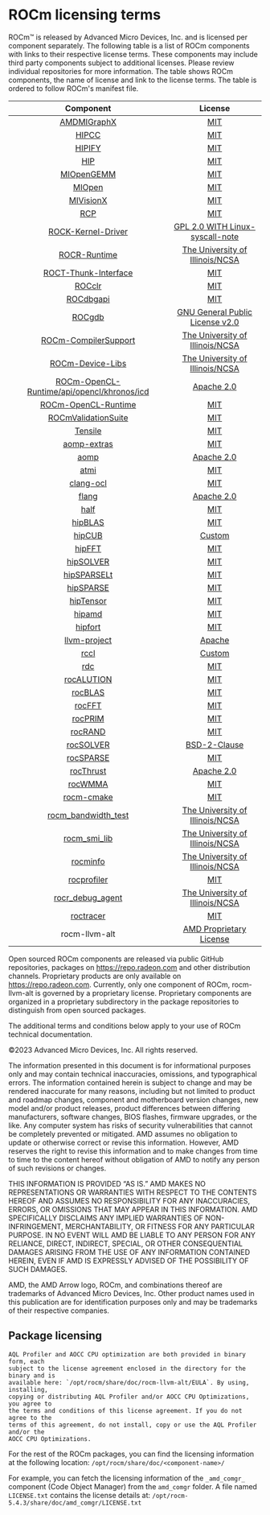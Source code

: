 # ROCm licensing terms

ROCm™ is released by Advanced Micro Devices, Inc. and is licensed per component separately.
The following table is a list of ROCm components with links to their respective license
terms. These components may include third party components subject to
additional licenses. Please review individual repositories for more information.
The table shows ROCm components, the name of license and link to the license terms.
The table is ordered to follow ROCm's manifest file.

<!-- spellcheck-disable -->
| Component | License |
|:------------------------------------------------------------------------------------------------:|:--------------------------------------------------------------------------------------------------------------------------:|
| [AMDMIGraphX](https://github.com/ROCmSoftwarePlatform/AMDMIGraphX/) | [MIT](https://github.com/ROCmSoftwarePlatform/AMDMIGraphX/blob/develop/LICENSE) |
| [HIPCC](https://github.com/ROCm-Developer-Tools/HIPCC/blob/develop/LICENSE.txt) | [MIT](https://github.com/ROCm-Developer-Tools/HIPCC/blob/develop/LICENSE.txt) |
| [HIPIFY](https://github.com/ROCm-Developer-Tools/HIPIFY/) | [MIT](https://github.com/ROCm-Developer-Tools/HIPIFY/blob/amd-staging/LICENSE.txt) |
| [HIP](https://github.com/ROCm-Developer-Tools/HIP/) | [MIT](https://github.com/ROCm-Developer-Tools/HIP/blob/develop/LICENSE.txt) |
| [MIOpenGEMM](https://github.com/ROCmSoftwarePlatform/MIOpenGEMM/) | [MIT](https://github.com/ROCmSoftwarePlatform/MIOpenGEMM/blob/master/LICENSE.txt) |
| [MIOpen](https://github.com/ROCmSoftwarePlatform/MIOpen/) | [MIT](https://github.com/ROCmSoftwarePlatform/MIOpen/blob/master/LICENSE.txt) |
| [MIVisionX](https://github.com/GPUOpen-ProfessionalCompute-Libraries/MIVisionX/) | [MIT](https://github.com/GPUOpen-ProfessionalCompute-Libraries/MIVisionX/blob/master/LICENSE.txt) |
| [RCP](https://github.com/GPUOpen-Tools/radeon_compute_profiler/) | [MIT](https://github.com/GPUOpen-Tools/radeon_compute_profiler/blob/master/LICENSE) |
| [ROCK-Kernel-Driver](https://github.com/RadeonOpenCompute/ROCK-Kernel-Driver/) | [GPL 2.0 WITH Linux-syscall-note](https://github.com/RadeonOpenCompute/ROCK-Kernel-Driver/blob/master/COPYING) |
| [ROCR-Runtime](https://github.com/RadeonOpenCompute/ROCR-Runtime/) | [The University of Illinois/NCSA](https://github.com/RadeonOpenCompute/ROCR-Runtime/blob/master/LICENSE.txt) |
| [ROCT-Thunk-Interface](https://github.com/RadeonOpenCompute/ROCT-Thunk-Interface/) | [MIT](https://github.com/RadeonOpenCompute/ROCT-Thunk-Interface/blob/master/LICENSE.md) |
| [ROCclr](https://github.com/ROCm-Developer-Tools/ROCclr/) | [MIT](https://github.com/ROCm-Developer-Tools/ROCclr/blob/develop/LICENSE.txt) |
| [ROCdbgapi](https://github.com/ROCm-Developer-Tools/ROCdbgapi/) | [MIT](https://github.com/ROCm-Developer-Tools/ROCdbgapi/blob/amd-master/LICENSE.txt) |
| [ROCgdb](https://github.com/ROCm-Developer-Tools/ROCgdb/) | [GNU General Public License v2.0](https://github.com/ROCm-Developer-Tools/ROCgdb/blob/amd-master/COPYING) |
| [ROCm-CompilerSupport](https://github.com/RadeonOpenCompute/ROCm-CompilerSupport/) | [The University of Illinois/NCSA](https://github.com/RadeonOpenCompute/ROCm-CompilerSupport/blob/amd-stg-open/LICENSE.txt) |
| [ROCm-Device-Libs](https://github.com/RadeonOpenCompute/ROCm-Device-Libs/) | [The University of Illinois/NCSA](https://github.com/RadeonOpenCompute/ROCm-Device-Libs/blob/amd-stg-open/LICENSE.TXT) |
| [ROCm-OpenCL-Runtime/api/opencl/khronos/icd](https://github.com/KhronosGroup/OpenCL-ICD-Loader/) | [Apache 2.0](https://github.com/KhronosGroup/OpenCL-ICD-Loader/blob/main/LICENSE) |
| [ROCm-OpenCL-Runtime](https://github.com/RadeonOpenCompute/ROCm-OpenCL-Runtime/) | [MIT](https://github.com/RadeonOpenCompute/ROCm-OpenCL-Runtime/blob/develop/LICENSE.txt) |
| [ROCmValidationSuite](https://github.com/ROCm-Developer-Tools/ROCmValidationSuite/) | [MIT](https://github.com/ROCm-Developer-Tools/ROCmValidationSuite/blob/master/LICENSE) |
| [Tensile](https://github.com/ROCmSoftwarePlatform/Tensile/) | [MIT](https://github.com/ROCmSoftwarePlatform/Tensile/blob/develop/LICENSE.md) |
| [aomp-extras](https://github.com/ROCm-Developer-Tools/aomp-extras/) | [MIT](https://github.com/ROCm-Developer-Tools/aomp-extras/blob/aomp-dev/LICENSE) |
| [aomp](https://github.com/ROCm-Developer-Tools/aomp/) | [Apache 2.0](https://github.com/ROCm-Developer-Tools/aomp/blob/aomp-dev/LICENSE) |
| [atmi](https://github.com/RadeonOpenCompute/atmi/) | [MIT](https://github.com/RadeonOpenCompute/atmi/blob/master/LICENSE.txt) |
| [clang-ocl](https://github.com/RadeonOpenCompute/clang-ocl/) | [MIT](https://github.com/RadeonOpenCompute/clang-ocl/blob/master/LICENSE) |
| [flang](https://github.com/ROCm-Developer-Tools/flang/) | [Apache 2.0](https://github.com/ROCm-Developer-Tools/flang/blob/master/LICENSE.txt) |
| [half](https://github.com/ROCmSoftwarePlatform/half/) | [MIT](https://github.com/ROCmSoftwarePlatform/half/blob/master/LICENSE.txt) |
| [hipBLAS](https://github.com/ROCmSoftwarePlatform/hipBLAS/) | [MIT](https://github.com/ROCmSoftwarePlatform/hipBLAS/blob/develop/LICENSE.md) |
| [hipCUB](https://github.com/ROCmSoftwarePlatform/hipCUB/) | [Custom](https://github.com/ROCmSoftwarePlatform/hipCUB/blob/develop/LICENSE.txt) |
| [hipFFT](https://github.com/ROCmSoftwarePlatform/hipFFT/) | [MIT](https://github.com/ROCmSoftwarePlatform/hipFFT/blob/develop/LICENSE.md) |
| [hipSOLVER](https://github.com/ROCmSoftwarePlatform/hipSOLVER/) | [MIT](https://github.com/ROCmSoftwarePlatform/hipSOLVER/blob/develop/LICENSE.md) |
| [hipSPARSELt](https://github.com/ROCmSoftwarePlatform/hipSPARSELt/) | [MIT](https://github.com/ROCmSoftwarePlatform/hipSPARSELt/blob/develop/LICENSE.md) |
| [hipSPARSE](https://github.com/ROCmSoftwarePlatform/hipSPARSE/) | [MIT](https://github.com/ROCmSoftwarePlatform/hipSPARSE/blob/develop/LICENSE.md) |
| [hipTensor](https://github.com/ROCmSoftwarePlatform/hipTensor) | [MIT](https://github.com/ROCmSoftwarePlatform/hipTensor/blob/develop/LICENSE) |
| [hipamd](https://github.com/ROCm-Developer-Tools/hipamd/) | [MIT](https://github.com/ROCm-Developer-Tools/hipamd/blob/develop/LICENSE.txt) |
| [hipfort](https://github.com/ROCmSoftwarePlatform/hipfort/) | [MIT](https://github.com/ROCmSoftwarePlatform/hipfort/blob/master/LICENSE) |
| [llvm-project](https://github.com/ROCm-Developer-Tools/llvm-project/) | [Apache](https://github.com/ROCm-Developer-Tools/llvm-project/blob/main/LICENSE.TXT) |
| [rccl](https://github.com/ROCmSoftwarePlatform/rccl/) | [Custom](https://github.com/ROCmSoftwarePlatform/rccl/blob/develop/LICENSE.txt) |
| [rdc](https://github.com/RadeonOpenCompute/rdc/) | [MIT](https://github.com/RadeonOpenCompute/rdc/blob/master/LICENSE) |
| [rocALUTION](https://github.com/ROCmSoftwarePlatform/rocALUTION/) | [MIT](https://github.com/ROCmSoftwarePlatform/rocALUTION/blob/develop/LICENSE.md) |
| [rocBLAS](https://github.com/ROCmSoftwarePlatform/rocBLAS/) | [MIT](https://github.com/ROCmSoftwarePlatform/rocBLAS/blob/develop/LICENSE.md) |
| [rocFFT](https://github.com/ROCmSoftwarePlatform/rocFFT/) | [MIT](https://github.com/ROCmSoftwarePlatform/rocFFT/blob/develop/LICENSE.md) |
| [rocPRIM](https://github.com/ROCmSoftwarePlatform/rocPRIM/) | [MIT](https://github.com/ROCmSoftwarePlatform/rocPRIM/blob/develop/LICENSE.txt) |
| [rocRAND](https://github.com/ROCmSoftwarePlatform/rocRAND/) | [MIT](https://github.com/ROCmSoftwarePlatform/rocRAND/blob/develop/LICENSE.txt) |
| [rocSOLVER](https://github.com/ROCmSoftwarePlatform/rocSOLVER/) | [BSD-2-Clause](https://github.com/ROCmSoftwarePlatform/rocSOLVER/blob/develop/LICENSE.md) |
| [rocSPARSE](https://github.com/ROCmSoftwarePlatform/rocSPARSE/) | [MIT](https://github.com/ROCmSoftwarePlatform/rocSPARSE/blob/develop/LICENSE.md) |
| [rocThrust](https://github.com/ROCmSoftwarePlatform/rocThrust/) | [Apache 2.0](https://github.com/ROCmSoftwarePlatform/rocThrust/blob/develop/LICENSE) |
| [rocWMMA](https://github.com/ROCmSoftwarePlatform/rocWMMA/) | [MIT](https://github.com/ROCmSoftwarePlatform/rocWMMA/blob/develop/LICENSE.md) |
| [rocm-cmake](https://github.com/RadeonOpenCompute/rocm-cmake/) | [MIT](https://github.com/RadeonOpenCompute/rocm-cmake/blob/develop/LICENSE) |
| [rocm_bandwidth_test](https://github.com/RadeonOpenCompute/rocm_bandwidth_test/) | [The University of Illinois/NCSA](https://github.com/RadeonOpenCompute/rocm_bandwidth_test/blob/master/LICENSE.txt) |
| [rocm_smi_lib](https://github.com/RadeonOpenCompute/rocm_smi_lib/) | [The University of Illinois/NCSA](https://github.com/RadeonOpenCompute/rocm_smi_lib/blob/master/License.txt) |
| [rocminfo](https://github.com/RadeonOpenCompute/rocminfo/) | [The University of Illinois/NCSA](https://github.com/RadeonOpenCompute/rocminfo/blob/master/License.txt) |
| [rocprofiler](https://github.com/ROCm-Developer-Tools/rocprofiler/) | [MIT](https://github.com/ROCm-Developer-Tools/rocprofiler/blob/amd-master/LICENSE) |
| [rocr_debug_agent](https://github.com/ROCm-Developer-Tools/rocr_debug_agent/) | [The University of Illinois/NCSA](https://github.com/ROCm-Developer-Tools/rocr_debug_agent/blob/master/LICENSE.txt) |
| [roctracer](https://github.com/ROCm-Developer-Tools/roctracer/) | [MIT](https://github.com/ROCm-Developer-Tools/roctracer/blob/amd-master/LICENSE) |
| rocm-llvm-alt | [AMD Proprietary License](https://www.amd.com/en/support/amd-software-eula)

Open sourced ROCm components are released via public GitHub
repositories, packages on https://repo.radeon.com and other distribution channels.
Proprietary products are only available on https://repo.radeon.com. Currently, only
one component of ROCm, rocm-llvm-alt is governed by a proprietary license.
Proprietary components are organized in a proprietary subdirectory in the package
repositories to distinguish from open sourced packages.

The additional terms and conditions below apply to your use of ROCm technical
documentation.

©2023 Advanced Micro Devices, Inc. All rights reserved.

The information presented in this document is for informational purposes only
and may contain technical inaccuracies, omissions, and typographical errors. The
information contained herein is subject to change and may be rendered inaccurate
for many reasons, including but not limited to product and roadmap changes,
component and motherboard version changes, new model and/or product releases,
product differences between differing manufacturers, software changes, BIOS
flashes, firmware upgrades, or the like. Any computer system has risks of
security vulnerabilities that cannot be completely prevented or mitigated. AMD
assumes no obligation to update or otherwise correct or revise this information.
However, AMD reserves the right to revise this information and to make changes
from time to time to the content hereof without obligation of AMD to notify any
person of such revisions or changes.

THIS INFORMATION IS PROVIDED “AS IS.” AMD MAKES NO REPRESENTATIONS OR WARRANTIES
WITH RESPECT TO THE CONTENTS HEREOF AND ASSUMES NO RESPONSIBILITY FOR ANY
INACCURACIES, ERRORS, OR OMISSIONS THAT MAY APPEAR IN THIS INFORMATION. AMD
SPECIFICALLY DISCLAIMS ANY IMPLIED WARRANTIES OF NON-INFRINGEMENT,
MERCHANTABILITY, OR FITNESS FOR ANY PARTICULAR PURPOSE. IN NO EVENT WILL AMD BE
LIABLE TO ANY PERSON FOR ANY RELIANCE, DIRECT, INDIRECT, SPECIAL, OR OTHER
CONSEQUENTIAL DAMAGES ARISING FROM THE USE OF ANY INFORMATION CONTAINED HEREIN,
EVEN IF AMD IS EXPRESSLY ADVISED OF THE POSSIBILITY OF SUCH DAMAGES.

AMD, the AMD Arrow logo, ROCm, and combinations thereof are trademarks of
Advanced Micro Devices, Inc. Other product names used in this publication are
for identification purposes only and may be trademarks of their respective
companies.

## Package licensing

```{attention}
AQL Profiler and AOCC CPU optimization are both provided in binary form, each
subject to the license agreement enclosed in the directory for the binary and is
available here: `/opt/rocm/share/doc/rocm-llvm-alt/EULA`. By using, installing,
copying or distributing AQL Profiler and/or AOCC CPU Optimizations, you agree to
the terms and conditions of this license agreement. If you do not agree to the
terms of this agreement, do not install, copy or use the AQL Profiler and/or the
AOCC CPU Optimizations.
```

For the rest of the ROCm packages, you can find the licensing information at the
following location: `/opt/rocm/share/doc/<component-name>/`

For example, you can fetch the licensing information of the `_amd_comgr_`
component (Code Object Manager) from the `amd_comgr` folder. A file named
`LICENSE.txt` contains the license details at:
`/opt/rocm-5.4.3/share/doc/amd_comgr/LICENSE.txt`
